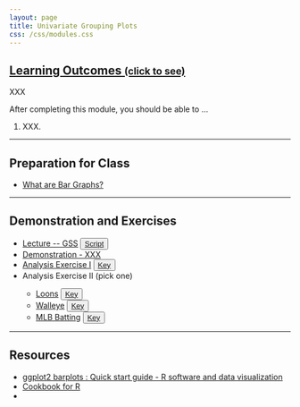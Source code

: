 ```yaml
---
layout: page
title: Univariate Grouping Plots
css: /css/modules.css
---
```


<div class="panel-group-ILOs">
  <div class="panel panel-default">
    <div class="panel-heading">
      <h2 class="panel-title">
        <a data-toggle="collapse" href="#ILOs">Learning Outcomes <small>(click to see)</small></a>
      </h2>
    </div>
    <div id="ILOs" class="panel-collapse collapse">
      <div class="panel-body">
XXX
<p>After completing this module, you should be able to ...</p>

<ol>
  <li>XXX.</li>
</ol>
      </div>
    </div>
  </div>
</div>

----

## Preparation for Class

* [What are Bar Graphs?](https://youtu.be/FYFYrjMLG7E)

----

## Demonstration and Exercises

<ul>
  <li><a href="Univariate_Groups/Lecture_EnviroProtect.html">Lecture -- GSS</a> <button type="button" class="btn btn-light btn-sm btn-space"><a href="Univariate_Groups/Lecture_EnviroProtect.R">Script</a></button></li>
  <li><a href="Univariate_Groups/XXX.html">Demonstration - XXX</a></li>
  <li><a href="">Analysis Exercise I</a> <button type="button" class="btn btn-light btn-sm btn-space"><a href="Univariate_Groups/CE_XXX.R">Key</a></button></li>
  <li>Analysis Exercise II (pick one)</li>
  <ul>
    <li><a href="Univariate_Groups/CE_Loons.html">Loons</a> <button type="button" class="btn btn-light btn-sm btn-space"><a href="Univariate_Groups/CE_Loons.R">Key</a></button></li>
    <li><a href="Univariate_Groups/CE_Walleye.html">Walleye</a> <button type="button" class="btn btn-light btn-sm btn-space"><a href="Univariate_Groups/CE_Walleye.R">Key</a></button></li>
    <li><a href="Univariate_Groups/CE_MLBBatting.html">MLB Batting</a> <button type="button" class="btn btn-light btn-sm btn-space"><a href="Univariate_Groups/CE_MLB Batting.R">Key</a></button></li>
  </ul>
</ul>

----

## Resources

* [ggplot2 barplots : Quick start guide - R software and data visualization](http://www.sthda.com/english/wiki/ggplot2-barplots-quick-start-guide-r-software-and-data-visualization)
* [Cookbook for R](http://www.cookbook-r.com/Graphs/Bar_and_line_graphs_(ggplot2)/)
* 
